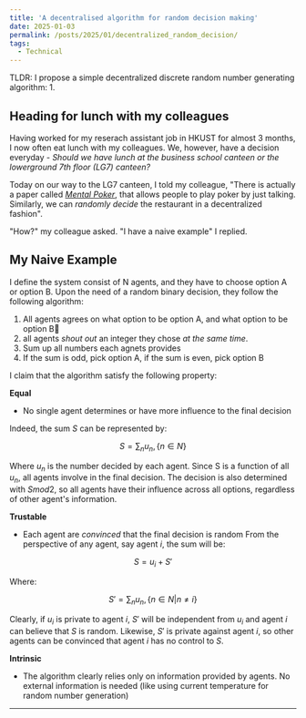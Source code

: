 ```yaml
---
title: 'A decentralised algorithm for random decision making'
date: 2025-01-03
permalink: /posts/2025/01/decentralized_random_decision/
tags:
  - Technical
---
```

TLDR: I propose a simple decentralized discrete random number generating algorithm:
1. 


Heading for lunch with my colleagues
------
Having worked for my reserach assistant job in HKUST for almost 3 months, I now often eat lunch with my colleagues. We, however, have a decision everyday - *Should we have lunch at the business school canteen or the lowerground 7th floor (LG7) canteen?*

Today on our way to the LG7 canteen, I told my colleague, "There is actually a paper called *[Mental Poker](https://HonAnson.github.io/files/mental_poker.pdf)*, that allows people to play poker by just talking. Similarly, we can *randomly decide* the restaurant in a decentralized fashion".

"How?" my colleague asked. "I have a naive example" I replied.


My Naive Example
------
I define the system consist of N agents, and they have to choose option A or option B. Upon the need of a random binary decision, they follow the following algorithm:
1. All agents agrees on what option to be option A, and what option to be option B
2. all agents *shout out* an integer they chose *at the same time*.
3. Sum up all numbers each agnets provides
4. If the sum is odd, pick option A, if the sum is even, pick option B

I claim that the algorithm satisfy the following property:

**Equal**
- No single agent determines or have more influence to the final decision

Indeed, the sum $S$ can be represented by: 

$$
S = \sum_n u_n , \{ n \in N\}
$$

Where $u_n$ is the number decided by each agent. Since S is a function of all $u_n$, all agents involve in the final decision. The decision is also determined with $S mod 2$, so all agents have their influence across all options, regardless of other agent's information.


**Trustable**
- Each agent are *convinced* that the final decision is random
From the perspective of any agent, say agent $i$, the sum will be:

$$
S = u_i + S'
$$

Where:

$$
S' = \sum_n u_n , \{ n \in N | n \neq i\}
$$


Clearly, if $u_i$ is private to agent $i$, $S'$ will be independent from $u_i$ and agent $i$ can believe that $S$ is random. Likewise, $S'$ is private against agent $i$, so other agents can be convinced that agent $i$ has no control to $S$.

**Intrinsic**
- The algorithm clearly relies only on information provided by agents. No external information is needed (like using current temperature for random number generation)

----------------

















